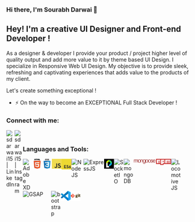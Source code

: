 ### Hi there, I'm Sourabh Darwai 👋

## Hey! I'm a creative UI Designer and Front-end Developer ! 

As a designer & developer I provide your product / project higher level of quality output and add more value to it by theme based UI Design. I specialize in Responsive Web UI Design. My objective is to provide sleek, refreshing and captivating experiences that adds value to the products of my client.

Let's create something exceptional !

- ⚡ On the way to become an EXCEPTIONAL Full Stack Developer !

### Connect with me:

[<img align="left" alt="sdarwai15 | LinkedIn" width="22px" src="https://cdn.jsdelivr.net/npm/simple-icons@v3/icons/linkedin.svg" />][linkedin]
[<img align="left" alt="sdarwai15 | Instagram" width="22px" src="https://cdn.jsdelivr.net/npm/simple-icons@v3/icons/instagram.svg" />][instagram]

<br />

### Languages and Tools:

<img align="left" alt="Adobe XD" width="25px" src="https://logowiki.net/uploads/logo/a/adobe-xd-1.svg" />
<img align="left" alt="HTML5" width="26px" src="https://raw.githubusercontent.com/github/explore/80688e429a7d4ef2fca1e82350fe8e3517d3494d/topics/html/html.png" />
<img align="left" alt="CSS3" width="26px" src="https://raw.githubusercontent.com/github/explore/80688e429a7d4ef2fca1e82350fe8e3517d3494d/topics/css/css.png" />
<img align="left" alt="JavaScript" width="26px" src="https://raw.githubusercontent.com/github/explore/80688e429a7d4ef2fca1e82350fe8e3517d3494d/topics/javascript/javascript.png" />
<img align="left" alt="JavaScriptES6" width="26px" src="https://github.com/MarioTerron/logo-images/blob/master/logos/es6.png" />
<img align="left" alt="NodeJS" width="32px" src="https://nodejs.org/static/images/logo.svg" />
<img align="left" alt="ExpressJS" width="55px" src="https://i.cloudup.com/zfY6lL7eFa-3000x3000.png" />
<img align="left" alt="passport" width="26px" src="https://github.com/MarioTerron/logo-images/blob/master/logos/passport.png" />
<img align="left" alt="SocketIO" width="26px" src="https://socket.io/assets/img/logo.svg" />
<img align="left" alt="mongoDB" width="26px" src="https://webimages.mongodb.com/_com_assets/cms/kuyjf3vea2hg34taa-horizontal_default_slate_blue.svg?auto=format%252Ccompress" />
<img align="left" alt="mongoose" width="60px" src="https://github.com/MarioTerron/logo-images/blob/master/logos/mongoose.png" />
<img align="left" alt="npm" width="40px" src="https://github.com/MarioTerron/logo-images/blob/master/logos/npm.png" />
<img align="left" alt="LocomotiveJS" width="26px" src="https://user-images.githubusercontent.com/4596862/58807621-67aeec00-85e6-11e9-8e3a-3fe4123ee76c.png" />
<img align="left" alt="GSAP" width="75px" src="https://greensock.com/uploads/set_resources_5/84c1e40ea0e759e3f1505eb1788ddf3c_greensock-logo.svg" />
<img align="left" alt="bootstrap" width="26px" src="https://getbootstrap.com/docs/5.1/assets/brand/bootstrap-logo-shadow.png" />
<img align="left" alt="Visual Studio Code" width="26px" src="https://raw.githubusercontent.com/github/explore/80688e429a7d4ef2fca1e82350fe8e3517d3494d/topics/visual-studio-code/visual-studio-code.png" />
<img align="left" alt="Git" width="26px" src="https://raw.githubusercontent.com/github/explore/80688e429a7d4ef2fca1e82350fe8e3517d3494d/topics/git/git.png" />

<br />
<br />

[instagram]: https://instagram.com/s.darwai
[linkedin]: https://linkedin.com/in/sourabh-darwai
